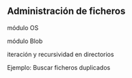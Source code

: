 ## Administración de ficheros

módulo OS


módulo Blob


iteración y recursividad en directorios

Ejemplo: Buscar ficheros duplicados